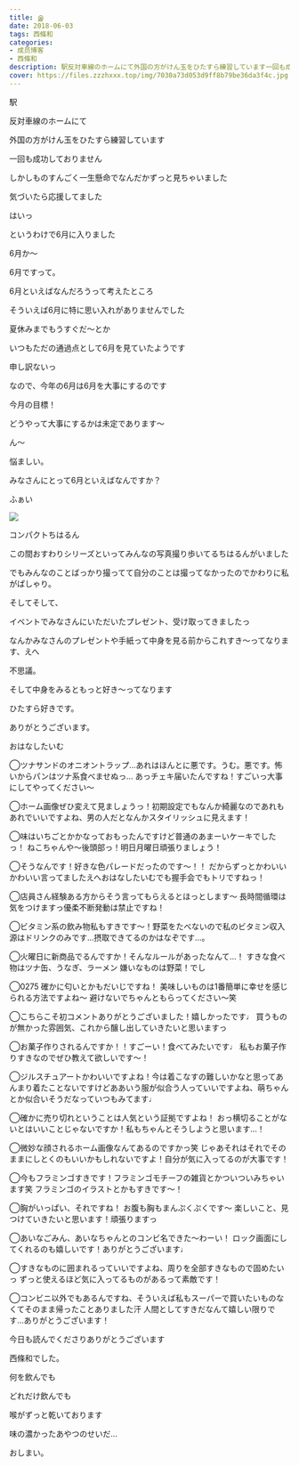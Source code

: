 ```yaml
---
title: இ
date: 2018-06-03
tags: 西條和
categories: 
- 成员博客
- 西條和
description: 駅反対車線のホームにて外国の方がけん玉をひたすら練習しています一回も成功しておりません...
cover: https://files.zzzhxxx.top/img/7030a73d053d9ff8b79be36da3f4c.jpg 
---
```














駅












反対車線のホームにて











外国の方がけん玉をひたすら練習しています











一回も成功しておりません











しかしものすんごく一生懸命でなんだかずっと見ちゃいました











気づいたら応援してました










はいっ







というわけで6月に入りました













6月か〜










6月ですって。













6月といえばなんだろうって考えたところ











そういえば6月に特に思い入れがありませんでした










夏休みまでもうすぐだ〜とか









いつもただの通過点として6月を見ていたようです










申し訳ないっ











なので、今年の6月は6月を大事にするのです











今月の目標！











どうやって大事にするかは未定であります〜











ん〜








悩ましい。












みなさんにとって6月といえばなんですか？









ふぁい

![](https://files.zzzhxxx.top/img/7030a73d053d9ff8b79be36da3f4c.jpg)




コンパクトちはるん











この間おすわりシリーズといってみんなの写真撮り歩いてるちはるんがいました









でもみんなのことばっかり撮ってて自分のことは撮ってなかったのでかわりに私がぱしゃり。














そしてそして、










イベントでみなさんにいただいたプレゼント、受け取ってきましたっ










なんかみなさんのプレゼントや手紙って中身を見る前からこれすき〜ってなります、えへ




不思議。











そして中身をみるともっと好き〜ってなります











ひたすら好きです。











ありがとうございます。












おはなしたいむ



◯ツナサンドのオニオントラップ…あれはほんとに悪です。うむ。悪です。怖いからパンはツナ系食べませぬっ…
あっチェキ届いたんですね！すごいっ大事にしてやってください〜








◯ホーム画像ぜひ変えて見ましょうっ！初期設定でもなんか綺麗なのであれもあれでいいですよね、男の人だとなんかスタイリッシュに見えます！






◯味はいちごとかかなっておもったんですけど普通のあまーいケーキでしたっ！
ねこちゃんや〜後頭部っ！明日月曜日頑張りましょう！





◯そうなんです！好きな色パレードだったのです〜！！
だからずっとかわいいかわいい言ってましたえへおはなしたいむでも握手会でもトリですねっ！







◯店員さん経験ある方からそう言ってもらえるとほっとします〜
長時間循環は気をつけますっ優柔不断発動は禁止ですね！







◯ビタミン系の飲み物私もすきです〜！野菜をたべないので私のビタミン収入源はドリンクのみです…摂取できてるのかはなぞです…。






◯火曜日に新商品でるんですか！そんなルールがあったなんて…！
すきな食べ物はツナ缶、うなぎ、ラーメン
嫌いなものは野菜！でし





◯0275
確かに匂いとかもだいじですね！
美味しいものは1番簡単に幸せを感じられる方法ですよね〜
避けないでちゃんともらってください〜笑







◯こちらこそ初コメントありがとうございました！嬉しかったです♩
買うものが無かった雰囲気、これから醸し出していきたいと思いますっ





◯お菓子作りされるんですか！！すごーい！食べてみたいです♩
私もお菓子作りすきなのでぜひ教えて欲しいです〜！







◯ジルスチュアートかわいいですよね！今は着こなすの難しいかなと思ってあんまり着たことないですけどああいう服が似合う人っていいですよね、萌ちゃんとか似合いそうだなっていつもみてます♩






◯確かに売り切れということは人気という証拠ですよね！
おっ横切ることがないとはいいことじゃないですか！私もちゃんとそうしようと思います…！







◯微妙な顔されるホーム画像なんてあるのですかっ笑
じゃあそれはそれでそのままにしとくのもいいかもしれないですよ！自分が気に入ってるのが大事です！








◯今もフラミンゴすきです！フラミンゴモチーフの雑貨とかついついみちゃいます笑
フラミンゴのイラストとかもすきです〜！






◯胸がいっぱい、それですね！
お腹も胸もまんぷくぷくです〜
楽しいこと、見つけていきたいと思います！頑張りますっ







◯あいなごみん、あいなちゃんとのコンビ名できた〜わーい！
ロック画面にしてくれるのも嬉しいです！ありがとうございます♩









◯すきなものに囲まれるっていいですよね、周りを全部すきなもので固めたいっ
ずっと使えるほど気に入ってるものがあるって素敵です！






◯コンビニ以外でもあるんですね、そういえば私もスーパーで買いたいものなくてそのまま帰ったことありました汗
人間としてすきだなんて嬉しい限りです…ありがとうございます！












今日も読んでくださりありがとうございます











西條和でした。









何を飲んでも







どれだけ飲んでも






喉がずっと乾いております











味の濃かったあやつのせいだ…











おしまい。


